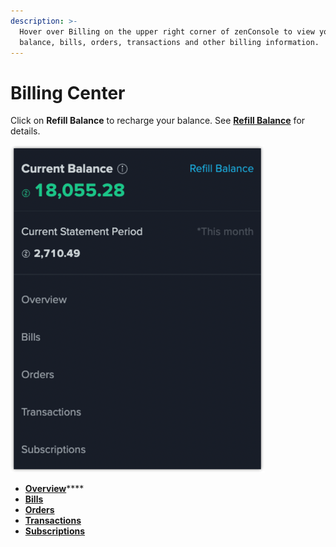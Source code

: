 ```yaml
---
description: >-
  Hover over Billing on the upper right corner of zenConsole to view your
  balance, bills, orders, transactions and other billing information.
---
```


# Billing Center

Click on **Refill Balance** to recharge your balance. See [**Refill Balance**](refill-balance.md) for details.

<img src="../../.gitbook/assets/image (34).png" alt="" data-size="original">

* [**Overview**](overview.md)****
* ****[**Bills**](monthly-billing.md)****
* ****[**Orders**](order.md)****
* ****[**Transactions**](transactions.md)****
* ****[**Subscriptions**](subscriptions.md)****

